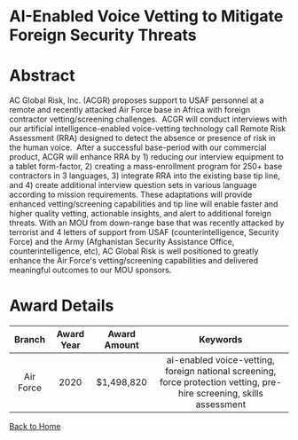 
AI-Enabled Voice Vetting to Mitigate Foreign Security Threats
=============================================================

# Abstract


AC Global Risk, Inc. (ACGR) proposes support to USAF personnel at a remote and recently attacked Air Force base in Africa with foreign contractor vetting/screening challenges.  ACGR will conduct interviews with our artificial intelligence-enabled voice-vetting technology call Remote Risk Assessment (RRA) designed to detect the absence or presence of risk in the human voice.  After a successful base-period with our commercial product, ACGR will enhance RRA by 1) reducing our interview equipment to a tablet form-factor, 2) creating a mass-enrollment program for 250+ base contractors in 3 languages, 3) integrate RRA into the existing base tip line, and 4) create additional interview question sets in various language according to mission requirements. These adaptations will provide enhanced vetting/screening capabilities and tip line will enable faster and higher quality vetting, actionable insights, and alert to additional foreign threats. With an MOU from down-range base that was recently attacked by terrorist and 4 letters of support from USAF (counterintelligence, Security Force) and the Army (Afghanistan Security Assistance Office, counterintelligence, etc), AC Global Risk is well positioned to greatly enhance the Air Force's vetting/screening capabilities and delivered meaningful outcomes to our MOU sponsors.  

# Award Details

|Branch|Award Year|Award Amount|Keywords|
| :---: | :---: | :---: | :---: |
|Air Force|2020|$1,498,820|ai-enabled voice-vetting, foreign national screening, force protection vetting, pre-hire screening, skills assessment|
  
  


[Back to Home](https://github.com/chrischow/dod_sbir_awards#1643)